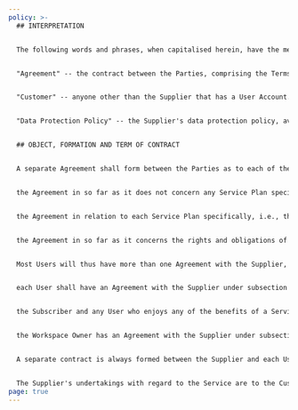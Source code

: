 ```yaml
---
policy: >-
  ## INTERPRETATION


  The following words and phrases, when capitalised herein, have the meanings ascribed to them below:


  "Agreement" -- the contract between the Parties, comprising the Terms, the Privacy Policy, the Data Protection Policy, the Sub-processor List and such other terms concerning the Service as the Parties may agree to;


  "Customer" -- anyone other than the Supplier that has a User Account. Each Customer is also a User (i.e., a particular type of User) and, unless the context otherwise requires, should interpret the term "Customer" as referring specifically to him;


  "Data Protection Policy" -- the Supplier's data protection policy, available at https://toggl.com/plan/data-protection.


  ## OBJECT, FORMATION AND TERM OF CONTRACT


  A separate Agreement shall form between the Parties as to each of the following aspects of their relations:


  the Agreement in so far as it does not concern any Service Plan specifically or the User acting as a Workspace Owner;


  the Agreement in relation to each Service Plan specifically, i.e., the Parties' relationship in the context of a particular Service Plan; and


  the Agreement in so far as it concerns the rights and obligations of the User as a Workspace Owner and the Supplier's corresponding rights and obligations (including their respective rights and obligations under the DPA), i.e., the Parties' relationship in the context of the User acting as a Workspace Owner.


  Most Users will thus have more than one Agreement with the Supplier, each governing a different aspect of the Parties' relations and comprising those terms hereof that are relevant to that aspect. Specifically:


  each User shall have an Agreement with the Supplier under subsection 2.1(a), and that Agreement: (α) shall be effective upon the earlier of (i) the party to be identified as the User consenting to the Terms, whether explicitly or impliedly, with implied consent being deemed to have been given by the performance of any of the acts mentioned in the definition of "User", and (ii) the said party becoming identifiable by any of the characteristics used in these Terms to define a User or a Customer (except the attribute "other than the Supplier"); (β) is for an indefinite term, continuing in force until terminated pursuant to its terms or on statutory grounds, except that certain of its provisions (as identified herein) will survive any termination hereof;


  the Subscriber and any User who enjoys any of the benefits of a Service Plan in relation to which he is not the Subscriber shall, as respects the given Service Plan, have an Agreement with the Supplier under subsection 2.1(b). That Agreement: (α) between the Supplier and the Subscriber shall be effective upon the Supplier's acceptance of the order for the Service Plan, whether explicitly or impliedly, with implied acceptance being deemed to have been given by making the relevant Features available; (β) between the Supplier and a User other than the Subscriber shall be effective upon any of the Service Plan's benefits becoming available to the User; and, in either case (γ) shall terminate upon (i) a new Agreement being made between the Supplier and a Subscriber under subsection 2.1(b) in relation to the Workspace concerned, i.e., where the Service Plan attaching to the Workspace is replaced by another, (ii) the expiry of the Service Plan, (iii) the User ceasing to be a member of the Workspace (in which event the Agreement in question will only terminate in respect of the particular User), or (iv) the Workspace being closed;


  the Workspace Owner has an Agreement with the Supplier under subsection 2.1(c) for as long as he is the Owner of the given Workspace.


  A separate contract is always formed between the Supplier and each User. No User is party to, or a third-party beneficiary or a protected or otherwise interested third party under, another User's contract with the Supplier or can raise any claim based on or in connection with that contract.


  The Supplier's undertakings with regard to the Service are to the Customer only and no one but the Customer may demand or rely on the Supplier's performance of its respective obligations (or any other obligation that the Supplier may have under its Agreement with the Customer).
page: true
---
```

